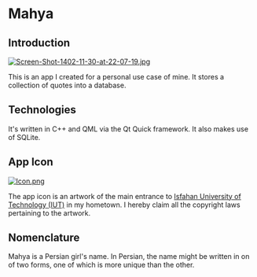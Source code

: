 # Mahya

## Introduction

<!---
[![Screen-Shot-1402-11-30-at-22-07-19.jpg](https://i.postimg.cc/90zFcLRF/Screen-Shot-1402-11-30-at-22-07-19.jpg)](https://postimg.cc/WqLPn6wQ)
-->

[![Screen-Shot-1402-11-30-at-22-07-19.jpg](https://i.postimg.cc/bYs4xZnt/Screen-Shot-1402-11-30-at-22-07-19.jpg)](https://postimg.cc/YjBXkqbr)

This is an app I created for a personal use case of mine. It stores a collection of quotes into a database.

## Technologies

It's written in C++ and QML via the Qt Quick framework. It also makes use of SQLite.  

## App Icon

[![Icon.png](https://i.postimg.cc/hP8nmFLQ/Icon.png)](https://postimg.cc/zVf4mcPq)

The app icon is an artwork of the main entrance to [Isfahan University of Technology (IUT)](https://english.iut.ac.ir) in my hometown. I hereby claim all the copyright laws pertaining to the artwork.

## Nomenclature

Mahya is a Persian girl's name. In Persian, the name might be written in on of two forms, one of which is more unique than the other.
